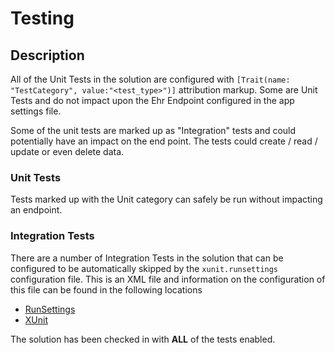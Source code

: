 # Testing

## Description

All of the Unit Tests in the solution are configured with `[Trait(name: "TestCategory", value:"<test_type>")]` attribution markup. Some are Unit Tests and do not impact upon the Ehr Endpoint configured in the app settings file.

Some of the unit tests are marked up as "Integration" tests and could potentially have an impact on the end point. The tests could create / read / update or even delete data.


### Unit Tests

Tests marked up with the Unit category can safely be run without impacting an endpoint.



### Integration Tests

There are a number of Integration Tests in the solution that can be configured to be automatically skipped by the `xunit.runsettings` configuration file. This is an XML file and information on the configuration of this file can be found in the following locations

- [RunSettings](https://learn.microsoft.com/en-us/visualstudio/test/configure-unit-tests-by-using-a-dot-runsettings-file?view=vs-2022#example-runsettings-file)
- [XUnit](https://xunit.net/docs/runsettings#runsettings)

The solution has been checked in with <b>ALL</b> of the tests enabled.
